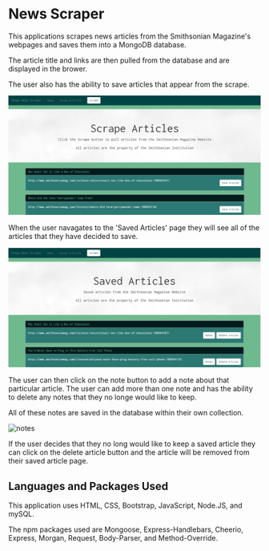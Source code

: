 # News Scraper

This applications scrapes news articles from the Smithsonian Magazine's webpages and saves them into a MongoDB database.

The article title and links are then pulled from the database and are displayed in the brower. 

The user also has the ability to save articles that appear from the scrape. 

![scrape](./public/assets/images/scrape.png)

When the user navagates to the 'Saved Articles' page they will see all of the articles that they have decided to save. 


![saved](./public/assets/images/saved.png)


The user can then click on the note button to add a note about that particular article. The user can add more than one note and has the ability to delete any notes that they no longe would like to keep. 

All of these notes are saved in the database within their own collection. 

![notes](./public/assets/image/notes.png)

If the user decides that they no long would like to keep a saved article they can click on the delete article button and the article will be removed from their saved article page.


## Languages and Packages Used

This application uses HTML, CSS, Bootstrap, JavaScript, Node.JS, and mySQL.

The npm packages used are Mongoose, Express-Handlebars, Cheerio, Express, Morgan, Request, Body-Parser, and Method-Override.



